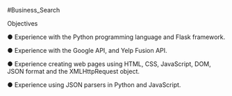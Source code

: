 #Business_Search

Objectives

● Experience with the Python programming language and Flask framework.

● Experience with the Google API, and Yelp Fusion API.

● Experience creating web pages using HTML, CSS, JavaScript, DOM, JSON format and the XMLHttpRequest object.

● Experience using JSON parsers in Python and JavaScript.

